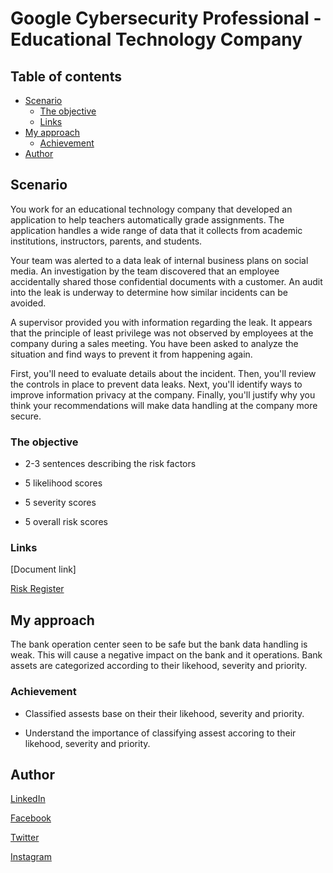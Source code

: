 # Google Cybersecurity Professional -Educational Technology Company

## Table of contents

- [Scenario](#scenario)
  - [The objective](#the-objective)
  - [Links](#links)
- [My approach](#my-approach)
  - [Achievement](#achievement)
- [Author](#author)

## Scenario

You work for an educational technology company that developed an application to help teachers automatically grade assignments. The application handles a wide range of data that it collects from academic institutions, instructors, parents, and students.

Your team was alerted to a data leak of internal business plans on social media. An investigation by the team discovered that an employee accidentally shared those confidential documents with a customer. An audit into the leak is underway to determine how similar incidents can be avoided.

A supervisor provided you with information regarding the leak. It appears that the principle of least privilege was not observed by employees at the company during a sales meeting. You have been asked to analyze the situation and find ways to prevent it from happening again.

First, you'll need to evaluate details about the incident. Then, you'll review the controls in place to prevent data leaks. Next, you'll identify ways to improve information privacy at the company. Finally, you'll justify why you think your recommendations will make data handling at the company more secure.

### The objective

- 2-3 sentences describing the risk factors

- 5 likelihood scores

- 5 severity scores

- 5 overall risk scores

### Links

[Document link]

[Risk Register](https://docs.google.com/document/d/17s3diCDBkui4cqlrx0GnBypdzLHCx4W-GJuVdpSKd0A/edit?usp=drive_link&resourcekey=0-NchTWZfUkloYoYl1PDlgQQ)

## My approach

The bank operation center seen to be safe but the bank data handling is weak. This will cause a negative impact on the bank and it operations. Bank assets are categorized according to their likehood, severity and priority.

### Achievement

- Classified assests base on their their likehood, severity and priority.

- Understand the importance of classifying assest accoring to their likehood, severity and priority.

## Author

[LinkedIn](www.linkedin.com/in/olagoke-holo)

[Facebook](https://web.facebook.com/olagoke.holo.3/)

[Twitter](https://twitter.com/olarragoken)

[Instagram](https://www.instagram.com/holoolagoke/)
